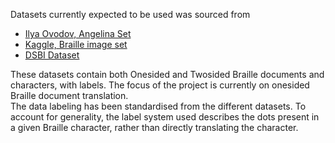 
Datasets currently expected to be used was sourced from  
* [Ilya Ovodov, Angelina Set](https://github.com/IlyaOvodov/AngelinaDataset)  
* [Kaggle, Braille image set](https://www.kaggle.com/datasets/shanks0465/braille-character-dataset)  
* [DSBI Dataset](https://github.com/yeluo1994/DSBI)  

These datasets contain both Onesided and Twosided Braille documents and characters, with labels. The focus of the project is currently on onesided Braille document translation.  
The data labeling has been standardised from the different datasets. To account for generality, the label system used describes the dots present in a given Braille character, rather than directly translating the character.  
